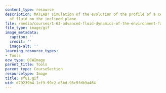 ```yaml
---
content_type: resource
description: MATLAB? simulation of the evolution of the profile of a certain mass
  of fluid on the inclined plane.
file: /media/courses/1-63-advanced-fluid-dynamics-of-the-environment-fall-2002/d79239b41cf999c2d5bd93c9fdb9a464_sf01.gif
file_type: image/gif
image_metadata:
  caption: ''
  credit: ''
  image-alt: ''
learning_resource_types:
- Tools
ocw_type: OCWImage
parent_title: Tools
parent_type: CourseSection
resourcetype: Image
title: sf01.gif
uid: d79239b4-1cf9-99c2-d5bd-93c9fdb9a464
---
```

